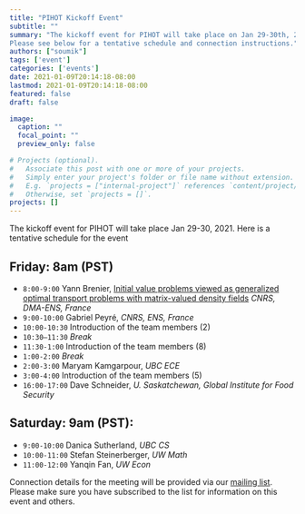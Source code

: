 ```yaml
---
title: "PIHOT Kickoff Event"
subtitle: ""
summary: "The kickoff event for PIHOT will take place on Jan 29-30th, 2021.
Please see below for a tentative schedule and connection instructions."
authors: ["soumik"]
tags: ['event']
categories: ['events']
date: 2021-01-09T20:14:18-08:00
lastmod: 2021-01-09T20:14:18-08:00
featured: false
draft: false

image:
  caption: ""
  focal_point: ""
  preview_only: false

# Projects (optional).
#   Associate this post with one or more of your projects.
#   Simply enter your project's folder or file name without extension.
#   E.g. `projects = ["internal-project"]` references `content/project/deep-learning/index.md`.
#   Otherwise, set `projects = []`.
projects: []
---
```

The kickoff event for PIHOT will take place Jan 29-30, 2021. Here is a tentative
schedule for the event

## Friday: 8am (PST)
  * `8:00-9:00` Yann Brenier, [Initial value problems viewed as generalized optimal transport problems with matrix-valued density fields](/talk/kickoff_brenier/) _CNRS, DMA-ENS, France_
  * `9:00-10:00` Gabriel Peyré, _CNRS, ENS, France_
  * `10:00-10:30` Introduction of the team members (2)
  * `10:30–11:30` _Break_
  * `11:30-1:00` Introduction of the team members (8)
  * `1:00-2:00` _Break_
  * `2:00-3:00` Maryam Kamgarpour, _UBC ECE_
  * `3:00-4:00` Introduction of the team members (5)
  * `16:00-17:00` Dave Schneider, _U. Saskatchewan, Global Institute for Food Security_

## Saturday: 9am (PST):
  * `9:00-10:00` Danica Sutherland, _UBC CS_
  * `10:00-11:00` Stefan Steinerberger, _UW Math_
  * `11:00-12:00` Yanqin Fan, _UW Econ_

Connection details for the meeting will be provided via our [mailing
list](/#mailinglist). Please make sure you have subscribed to the list for
information on this event and others.
